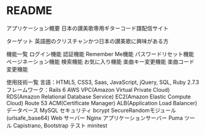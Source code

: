 # README

アプリケーション概要
	日本の讃美歌専用ギターコード譜配信サイト

ターゲット
  英語圏のクリスチャンかつ日本の讃美歌に興味がある方

機能一覧
	ログイン機能
	認証機能
	Remember Me機能
	パスワードリセット機能
	ページネーション機能
	検索機能
	お気に入り機能
	楽曲キー変更機能
	楽曲コード変更機能
	
使用技術一覧
	言語：HTML5, CSS3, Saas, JavaScript, jQuery, SQL, Ruby 2.7.3
	フレームワーク：Rails 6
	AWS
		VPC(Amazon Virtual Private Cloud)
		RDS(Amazon Relational Database Service)
		EC2(Amazon Elastic Compute Cloud)
		Route 53
		ACM(Certificate Manager)
		ALB(Application Load Balancer)
	データベース
		MySQL
	セキュリティ
		bcrypt
		SecureRandomモジュール(urlsafe_base64)
	Web サーバー
		Nginx
	アプリケーションサーバー
		Puma
	ツール
		Capistrano, Bootstrap
	テスト
		minitest